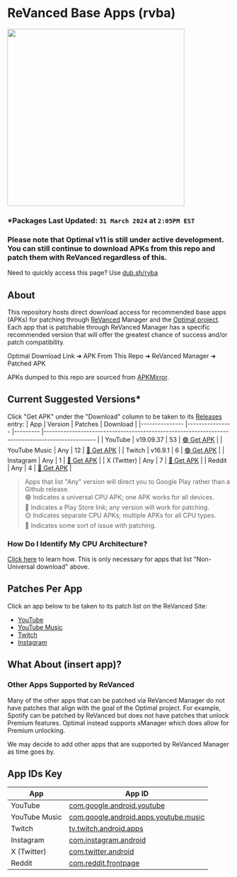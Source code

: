 # ReVanced Base Apps (rvba)
<img src="https://github.com/gabefletch/rvba/assets/38300939/f10cc6fa-c59b-4d28-b8a9-4b2d856efe49" width=400><br>

### *Packages Last Updated: `31 March 2024` at `2:05PM EST`
### Please note that Optimal v11 is still under active development. You can still continue to download APKs from this repo and patch them with ReVanced regardless of this.
Need to quickly access this page? Use [dub.sh/rvba](https://dub.sh/rvba)

## About
This repository hosts direct download access for recommended base apps (APKs) for patching through [ReVanced](https://revanced.app) Manager and the [Optimal project](https://github.com/gabefletch/optimal-v11). Each app that is patchable through ReVanced Manager has a specific recommended version that will offer the greatest chance of success and/or patch compatibility.<br>

Optimal Download Link ➜ APK From This Repo ➜ ReVanced Manager ➜ Patched APK<br>

APKs dumped to this repo are sourced from [APKMirror](https://apkmirror.com).

## Current Suggested Versions*
Click "Get APK" under the "Download" column to be taken to its [Releases](https://github.com/gabefletch/ReVanced-BaseApps/releases) entry:
| App           	| Version        	| Patches 	| Download                                                                                       	| 
|---------------	|----------------	|---------	|------------------------------------------------------------------------------------------------	|
| YouTube       	| v19.09.37      	| 53      	| [🟢 Get APK](https://github.com/gabefletch/rvba/releases/tag/YT-v19.09.37)                        	| 
| YouTube Music 	| Any            	| 12      	| [🔵 Get APK](https://play.google.com/store/apps/details?id=com.google.android.apps.youtube.music) | 
| Twitch        	| v16.9.1        	| 6       	| [🟢 Get APK](https://github.com/gabefletch/rvba/releases/tag/TW-v16.9.1)                          	|
| Instagram     	| Any 	| 1       	| [🔵 Get APK](https://play.google.com/store/apps/details?id=com.instagram.android)                  	| 
| X (Twitter)   	| Any            	| 7       	| [🔵 Get APK](https://play.google.com/store/apps/details?id=com.twitter.android)                   	| 
| Reddit        	| Any            	| 4       	| [🔵 Get APK](https://play.google.com/store/apps/details?id=com.reddit.frontpage)                  	| 

> Apps that list "Any" version will direct you to Google Play rather than a Github release.<br>
🟢 Indicates a universal CPU APK; one APK works for all devices.<br>
🔵 Indicates a Play Store link; any version will work for patching.<br>
🟡 Indicates separate CPU APKs; multiple APKs for all CPU types.<br>
🔴 Indicates some sort of issue with patching.<br>

### How Do I Identify My CPU Architecture?
[Click here](https://github.com/gabefletch/ReVanced-BaseApps/blob/main/cpu-arch-help.md) to learn how. This is only necessary for apps that list "Non-Universal download" above.
## Patches Per App
Click an app below to be taken to its patch list on the ReVanced Site:
- [YouTube](https://revanced.app/patches?pkg=com.google.android.youtube) 
- [YouTube Music](https://revanced.app/patches?pkg=com.google.android.apps.youtube.music) 
- [Twitch](https://revanced.app/patches?pkg=tv.twitch.android.app)
- [Instagram](https://revanced.app/patches?pkg=com.instagram.android)

## What About (insert app)?
### Other Apps Supported by ReVanced
Many of the other apps that can be patched via ReVanced Manager do not have patches that align with the goal of the Optimal project. For example, Spotify can be patched by ReVanced but does not have patches that unlock Premium features. Optimal instead supports xManager which does allow for Premium unlocking.<br>

We may decide to add other apps that are supported by ReVanced Manager as time goes by.

## App IDs Key
| App           	| App ID                                                                                                                       	|
|---------------	|------------------------------------------------------------------------------------------------------------------------------	|
| YouTube       	| [com.google.android.youtube](https://play.google.com/store/apps/details?id=com.google.android.youtube)                       	|
| YouTube Music 	| [com.google.android.apps.youtube.music](https://play.google.com/store/apps/details?id=com.google.android.apps.youtube.music) 	|
| Twitch        	| [tv.twitch.android.apps](https://play.google.com/store/apps/details?id=tv.twitch.android.apps)                               	|
| Instagram     	| [com.instagram.android](https://play.google.com/store/apps/details?id=com.instagram.android)                                 	|
| X (Twitter)   	| [com.twitter.android](https://play.google.com/store/apps/details?id=com.twitter.android)                                     	|
| Reddit        	| [com.reddit.frontpage](https://play.google.com/store/apps/details?id=com.reddit.frontpage)                                   	|
